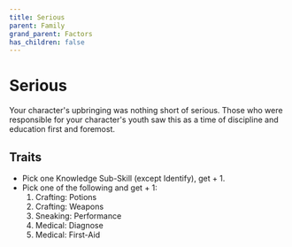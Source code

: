 ```yaml
---
title: Serious
parent: Family
grand_parent: Factors
has_children: false
---
```


# Serious

Your character's upbringing was nothing short of serious. Those who were responsible for your character's youth saw this as a time of discipline and education first and foremost.

## Traits

* Pick one Knowledge Sub-Skill (except Identify), get + 1.
* Pick one of the following and get + 1:
  1. Crafting: Potions
  2. Crafting: Weapons
  3. Sneaking: Performance
  4. Medical: Diagnose
  5. Medical: First-Aid
